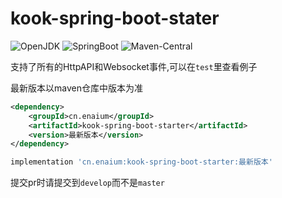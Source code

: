 # kook-spring-boot-stater

![OpenJDK](https://img.shields.io/badge/OpenJDK-17-purple?style=for-the-badge&logo=OpenJDK)
![SpringBoot](https://img.shields.io/badge/SpringBoot-3-green?style=for-the-badge&logo=SpringBoot)
![Maven-Central](https://img.shields.io/maven-central/v/cn.enaium/kook-spring-boot-starter?style=for-the-badge)

支持了所有的HttpAPI和Websocket事件,可以在`test`里查看例子

最新版本以maven仓库中版本为准

```xml
<dependency>
    <groupId>cn.enaium</groupId>
    <artifactId>kook-spring-boot-starter</artifactId>
    <version>最新版本</version>
</dependency>
```

```groovy
implementation 'cn.enaium:kook-spring-boot-starter:最新版本'
```

提交pr时请提交到`develop`而不是`master`